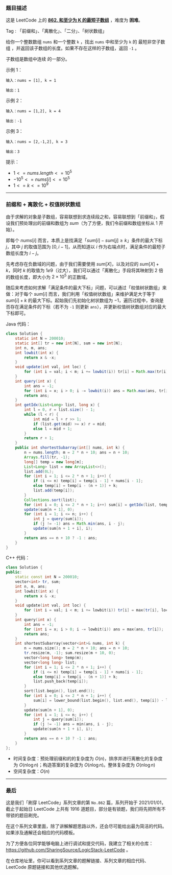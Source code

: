 ### 题目描述

这是 LeetCode 上的 **[862. 和至少为 K 的最短子数组](https://leetcode.cn/problems/shortest-subarray-with-sum-at-least-k/solution/by-ac_oier-es0s/)** ，难度为 **困难**。

Tag : 「前缀和」、「离散化」、「二分」、「树状数组」



给你一个整数数组 `nums` 和一个整数 `k` ，找出 `nums` 中和至少为 `k` 的 最短非空子数组 ，并返回该子数组的长度。如果不存在这样的子数组，返回 `-1` 。

子数组是数组中连续 的一部分。

示例 1：
```
输入：nums = [1], k = 1

输出：1
```
示例 2：
```
输入：nums = [1,2], k = 4

输出：-1
```
示例 3：
```
输入：nums = [2,-1,2], k = 3

输出：3
```

提示：
* $1 <= nums.length <= 10^5$
* $-10^5 <= nums[i] <= 10^5$
* $1 <= k <= 10^9$

---

### 前缀和 + 离散化 + 权值树状数组

由于求解的对象是子数组，容易联想到求连续段之和，容易联想到「前缀和」，假设我们预处理出的前缀和数组为 $sum$（为了方便，我们令前缀和数组坐标从 $1$ 开始）。

即每个 $nums[i]$ 而言，本质上是找满足「$sum[i] - sum[j] \geqslant k$」条件的最大下标 $j$，其中 $j$ 的取值范围为 $[0, i - 1]$，从而知道以 $i$ 作为右端点时，满足条件的最短子数组长度为 $i - j$。

先考虑存在负数域的问题，由于我们需要使用 $sum[X]$，以及对应的 $sum[X] + k$，同时 $k$ 的取值为 $1e9$（过大），我们可以通过「离散化」手段将其映射到 $2$ 倍的数组长度，即大小为 $2 \times 10^5$ 的正数域。

随后来考虑如何求解「满足条件的最大下标」问题，可以通过「权值树状数组」来做：对于每个 $sum[i]$ 而言，我们利用「权值树状数组」来维护满足大于等于 $sum[i] + k$ 的最大下标。起始我们先初始化树状数组为 $-1$，遍历过程中，查询是否存在满足条件的下标（若不为 `-1` 则更新 `ans`），并更新权值树状数组对应的最大下标即可。

Java 代码：
```Java
class Solution {
    static int N = 200010;
    static int[] tr = new int[N], sum = new int[N];
    int n, m, ans;
    int lowbit(int x) {
        return x & -x;
    }
    void update(int val, int loc) {
        for (int i = val; i < m; i += lowbit(i)) tr[i] = Math.max(tr[i], loc);
    }
    int query(int x) {
        int ans = -1;
        for (int i = x; i > 0; i -= lowbit(i)) ans = Math.max(ans, tr[i]);
        return ans;
    }
    int getIdx(List<Long> list, long x) {
        int l = 0, r = list.size() - 1;
        while (l < r) {
            int mid = l + r >> 1;
            if (list.get(mid) >= x) r = mid;
            else l = mid + 1;
        }
        return r + 1;
    }
    public int shortestSubarray(int[] nums, int k) {
        n = nums.length; m = 2 * n + 10; ans = n + 10;
        Arrays.fill(tr, -1);
        long[] temp = new long[m];
        List<Long> list = new ArrayList<>();
        list.add(0L);
        for (int i = 1; i <= 2 * n + 1; i++) {
            if (i <= n) temp[i] = temp[i - 1] + nums[i - 1];
            else temp[i] = temp[i - (n + 1)] + k;
            list.add(temp[i]);
        }
        Collections.sort(list);
        for (int i = 0; i <= 2 * n + 1; i++) sum[i] = getIdx(list, temp[i]);
        update(sum[n + 1], 0);
        for (int i = 1; i <= n; i++) {
            int j = query(sum[i]);
            if (j != -1) ans = Math.min(ans, i - j);
            update(sum[n + 1 + i], i);
        }
        return ans == n + 10 ? -1 : ans;
    }
}
```
C++ 代码：
```C++
class Solution {
public:
    static const int N = 200010;
    vector<int> tr, sum;
    int n, m, ans;
    int lowbit(int x) {
        return x & -x;
    }
    void update(int val, int loc) {
        for (int i = val; i < m; i += lowbit(i)) tr[i] = max(tr[i], loc);
    }
    int query(int x) {
        int ans = -1;
        for (int i = x; i > 0; i -= lowbit(i)) ans = max(ans, tr[i]);
        return ans;
    }
    int shortestSubarray(vector<int>& nums, int k) {
        n = nums.size(); m = 2 * n + 10; ans = n + 10;
        tr.resize(m, -1); sum.resize(m + 10, 0);
        vector<long long> temp(m);
        vector<long long> list;
        for (int i = 1; i <= 2 * n + 1; i++) {
            if (i <= n) temp[i] = temp[i - 1] + nums[i - 1];
            else temp[i] = temp[i - (n + 1)] + k;
            list.push_back(temp[i]);
        }
        sort(list.begin(), list.end());
        for (int i = 0; i <= 2 * n + 1; i++) {
            sum[i] = lower_bound(list.begin(), list.end(), temp[i]) - list.begin() + 1;
        }
        update(sum[n + 1], 0);
        for (int i = 1; i <= n; i++) {
            int j = query(sum[i]);
            if (j != -1) ans = min(ans, i - j);
            update(sum[n + 1 + i], i);
        }
        return ans == n + 10 ? -1 : ans;
    }
};
```
* 时间复杂度：预处理前缀和的的复杂度为 $O(n)$，排序并进行离散化的复杂度为 $O(n\log{n})$；构造答案的复杂度为 $O(n\log{n})$。整体复杂度为 $O(n\log{n})$
* 空间复杂度：$O(n)$

---

### 最后

这是我们「刷穿 LeetCode」系列文章的第 `No.862` 篇，系列开始于 2021/01/01，截止于起始日 LeetCode 上共有 1916 道题目，部分是有锁题，我们将先把所有不带锁的题目刷完。

在这个系列文章里面，除了讲解解题思路以外，还会尽可能给出最为简洁的代码。如果涉及通解还会相应的代码模板。

为了方便各位同学能够电脑上进行调试和提交代码，我建立了相关的仓库：https://github.com/SharingSource/LogicStack-LeetCode 。

在仓库地址里，你可以看到系列文章的题解链接、系列文章的相应代码、LeetCode 原题链接和其他优选题解。

